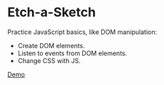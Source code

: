 # Etch-a-Sketch
Practice JavaScript basics, like DOM manipulation:
- Create DOM elements.
- Listen to events from DOM elements.
- Change CSS with JS.

[Demo](https://ayoubc.github.io/etch-a-sketch/)